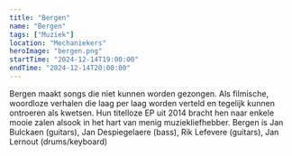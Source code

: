 ```yaml
---
title: "Bergen"
name: "Bergen"
tags: ["Muziek"]
location: "Mechaniekers"
heroImage: "bergen.png"
startTime: "2024-12-14T19:00:00"
endTime: "2024-12-14T20:00:00"
---
```


Bergen maakt songs die niet kunnen worden gezongen. Als filmische, woordloze verhalen die laag per laag worden verteld en tegelijk kunnen ontroeren als kwetsen. Hun titelloze EP uit 2014 bracht hen naar enkele mooie zalen alsook in het hart van menig muziekliefhebber. Bergen is Jan Bulckaen (guitars), Jan Despiegelaere (bass), Rik Lefevere (guitars), Jan Lernout (drums/keyboard)
